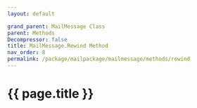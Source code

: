 ```yaml
---
layout: default

grand_parent: MailMessage Class
parent: Methods
Decompressor: false
title: MailMessage.Rewind Method
nav_order: 8
permalink: /package/mailpackage/mailmessage/methods/rewind
---
```

# {{ page.title }}